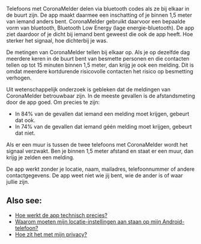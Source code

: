 Telefoons met CoronaMelder delen via bluetooth codes als ze bij elkaar in de buurt zijn. De app maakt daarmee een inschatting of je binnen 1,5 meter van iemand anders bent. CoronaMelder gebruikt daarvoor een bepaalde vorm van bluetooth, Bluetooth Low Energy (lage energie-bluetooth). De app ziet daardoor of je dicht bij iemand bent geweest die ook de app heeft. Hoe sterker het signaal, hoe dichterbij je was. 

De metingen van CoronaMelder tellen bij elkaar op. Als je op dezelfde dag meerdere keren in de buurt bent van besmette personen en die contacten tellen op tot 15 minuten binnen 1,5 meter, dan krijg je ook een melding. Dit is omdat meerdere kortdurende risicovolle contacten het risico op besmetting verhogen.
 
Uit wetenschappelijk onderzoek is gebleken dat de meldingen van CoronaMelder betrouwbaar zijn. In de meeste gevallen is de afstandsmeting door de app goed. Om precies te zijn:

- In 84% van de gevallen dat iemand een melding moet krijgen, gebeurt dat ook.
- In 74% van de gevallen dat iemand géén melding moet krijgen, gebeurt dat niet.

Als er een muur is tussen de twee telefoons met CoronaMelder wordt het signaal verzwakt. Ben je binnen 1,5 meter afstand en staat er een muur, dan krijg je zelden een melding.

De app werkt zonder je locatie, naam, mailadres, telefoonnummer of andere contactgegevens.  De app weet niet wie jij bent, wie de ander is of waar jullie zijn.

## Also see:
- [Hoe werkt de app technisch precies?](/{{page.lang}}/faq/2-6-hoe-werkt-de-app-technisch-precies) 
- [Waarom moeten mijn locatie-instellingen aan staan op mijn Android-telefoon?](/{{page.lang}}/faq/2-4-waarom-moeten-de-locatie-instellingen-aanstaan-op-android)
- [Hoe zit het met mijn privacy?](/{{page.lang}}/faq/2-8-hoe-zit-het-met-mijn-privacy)
